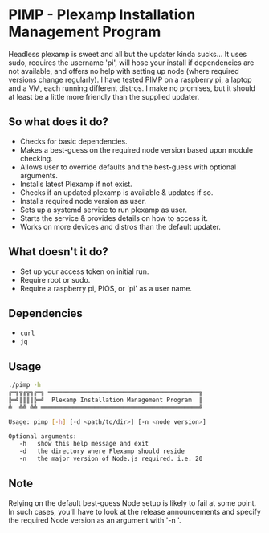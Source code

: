 # PIMP - Plexamp Installation Management Program
Headless plexamp is sweet and all but the updater kinda sucks... It uses sudo, requires the username 'pi', will hose your install if dependencies are not available, and offers no help with setting up node (where required versions change regularly). I have tested PIMP on a raspberry pi, a laptop and a VM, each running different distros. I make no promises, but it should at least be a little more friendly than the supplied updater.

## So what does it do?
* Checks for basic dependencies.
* Makes a best-guess on the required node version based upon module checking.
* Allows user to override defaults and the best-guess with optional arguments.
* Installs latest Plexamp if not exist.
* Checks if an updated plexamp is available & updates if so.
* Installs required node version as user. 
* Sets up a systemd service to run plexamp as user.
* Starts the service & provides details on how to access it.
* Works on more devices and distros than the default updater.

## What doesn't it do?
* Set up your access token on initial run. 
* Require root or sudo.
* Require a raspberry pi, PIOS, or 'pi' as a user name.

## Dependencies
- ```curl```
- ```jq```

## Usage
```bash
./pimp -h
╔═╗╦╔╦╗╔═╗ ══════════════════════════════════════════╗
╠═╝║║║║╠═╝  Plexamp Installation Management Program  ║
╩  ╩╩ ╩╩ ════════════════════════════════════════════╝

Usage: pimp [-h] [-d <path/to/dir>] [-n <node version>]

Optional arguments:
   -h   show this help message and exit
   -d   the directory where Plexamp should reside
   -n   the major version of Node.js required. i.e. 20
```

## Note
Relying on the default best-guess Node setup is likely to fail at some point. In such cases, you'll have to look at the release announcements and specify the required Node version as an argument with '-n <version>'. 
